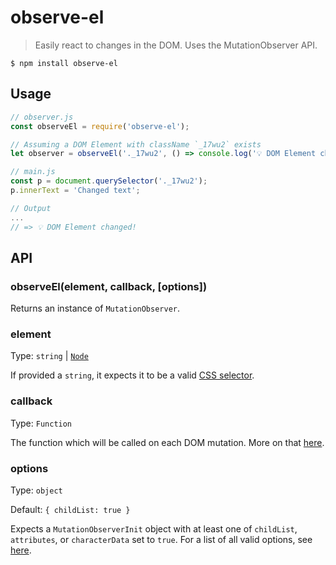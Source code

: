 # observe-el
> Easily react to changes in the DOM. Uses the MutationObserver API.

```shell
$ npm install observe-el
```

## Usage

```js
// observer.js
const observeEl = require('observe-el');

// Assuming a DOM Element with className `_17wu2` exists
let observer = observeEl('._17wu2', () => console.log('💡 DOM Element changed!'));

// main.js
const p = document.querySelector('._17wu2');
p.innerText = 'Changed text';

// Output
...
// => 💡 DOM Element changed!
```

## API

### observeEl(element, callback, [options])

Returns an instance of `MutationObserver`.

### element

Type: `string` | [`Node`](https://developer.mozilla.org/en-US/docs/Web/API/Node)

If provided a `string`, it expects it to be a valid [CSS selector](https://developer.mozilla.org/en-US/docs/Learn/CSS/Introduction_to_CSS/Selectors).

### callback

Type: `Function`

The function which will be called on each DOM mutation. More on that [here](https://developer.mozilla.org/en-US/docs/Web/API/MutationObserver).

### options

Type: `object`

Default: `{ childList: true }`

Expects a `MutationObserverInit` object with at least one of `childList`, `attributes`, or `characterData` set to `true`. For a list of all valid options, see [here](https://developer.mozilla.org/en-US/docs/Web/API/MutationObserver#MutationObserverInit).







